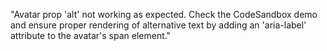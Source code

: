 "Avatar prop 'alt' not working as expected. Check the CodeSandbox demo and ensure proper rendering of alternative text by adding an 'aria-label' attribute to the avatar's span element."

